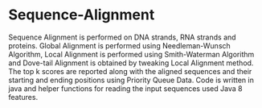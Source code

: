 # Sequence-Alignment

Sequence Alignment is performed on DNA strands, RNA strands and proteins. 
Global Alignment is performed using Needleman-Wunsch Algorithm, Local Alignment is performed using Smith-Waterman Algorithm and 
Dove-tail Alignment is obtained by tweaking Local Alignment method. The top k scores are reported along with the aligned sequences and their starting and ending positions using Priority Queue Data. Code is written in java and helper functions for reading the input sequences used Java 8 features.
